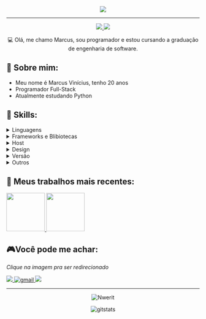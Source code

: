 <p align="center">
  <img src="https://media.tenor.com/NOYF3f82b_gAAAAC/programmer.gif" />
</p>
<hr>

<p align="center">
    <a href="https://www.linkedin.com/in/marcusengsoft/">
    <img src="https://img.shields.io/badge/LinkedIn-307cc5?style=for-the-badge&logo=linkedin&logoColor=white"/>
    </a>
    <img src="https://komarev.com/ghpvc/?username=nwerit&style=for-the-badge"/>
</p>



<p align="center">
💻 Olá, me chamo Marcus, sou programador e estou cursando a graduação de engenharia de software.
</p>


## **🍣 Sobre mim:**
* Meu nome é Marcus Vinícius, tenho 20 anos
* Programador Full-Stack
* Atualmente estudando Python

## **💬 Skills:**
<details>
  <summary>Linguagens</summary>
 
 > ![JavaScript](https://img.shields.io/badge/javascript-%23323330.svg?style=for-the-badge&logo=javascript&logoColor=%23F7DF1E)
![HTML5](https://img.shields.io/badge/html5-%23E34F26.svg?style=for-the-badge&logo=html5&logoColor=white)
![Markdown](https://img.shields.io/badge/markdown-%23000000.svg?style=for-the-badge&logo=markdown&logoColor=white)
![CSS3](https://img.shields.io/badge/css3-%231572B6.svg?style=for-the-badge&logo=css3&logoColor=white)
</details>

<details>
  <summary>Frameworks e Blibiotecas</summary>
  
> ![React](https://img.shields.io/badge/react-%2320232a.svg?style=for-the-badge&logo=react&logoColor=%2361DAFB)
![jQuery](https://img.shields.io/badge/jquery-%230769AD.svg?style=for-the-badge&logo=jquery&logoColor=white)
![NodeJS](https://img.shields.io/badge/node.js-6DA55F?style=for-the-badge&logo=node.js&logoColor=white)



</details>



<details>
  <summary>Host</summary>
  
>![Vercel](https://img.shields.io/badge/vercel-%23000000.svg?style=for-the-badge&logo=vercel&logoColor=white)
</details>

<details>
  <summary>Design</summary>
  
> ![Photoshop](https://img.shields.io/badge/adobe%20photoshop-%2331A8FF.svg?style=for-the-badge&logo=adobe%20photoshop&logoColor=white)
![Figma](https://img.shields.io/badge/figma-%23F24E1E.svg?style=for-the-badge&logo=figma&logoColor=white)
</details>

<details>
  <summary>Versão</summary>
  
> ![NPM](https://img.shields.io/badge/NPM-%23000000.svg?style=for-the-badge&logo=npm&logoColor=white)
![Git](https://img.shields.io/badge/git-%23F05033.svg?style=for-the-badge&logo=git&logoColor=white)
![GitHub](https://img.shields.io/badge/github-%23121011.svg?style=for-the-badge&logo=github&logoColor=white)
</details>

<details>
  <summary>Outros</summary>
  
> ![Visual Studio Code](https://img.shields.io/badge/Visual%20Studio%20Code-0078d7.svg?style=for-the-badge&logo=visual-studio-code&logoColor=white)
</details>

## **🎲 Meus trabalhos mais recentes:**

<a href="https://github.com/Nwerit/projeto-site">
    <img height=100 src="https://github-readme-stats.vercel.app/api/pin/?username=nwerit&repo=projeto-site&theme=border_radius=20"/>
  </a>

  <a href="https://github.com/Nwerit/calculadora-simples">
    <img height=100 src="https://github-readme-stats.vercel.app/api/pin/?username=nwerit&repo=calculadora-simples&theme=border_radius=20"/>
  </a>

## **🎮Você pode me achar:**
*Clique na imagem pra ser redirecionado*

<a href="https://www.linkedin.com/in/marcusengsoft/">
<img src="https://img.shields.io/badge/linkedin-%230077B5.svg?style=for-the-badge&logo=linkedin&logoColor=white"/>
</a>
<a href="mailto:marcusengsoft@gmail.com">
<img alt=gmail src="https://img.shields.io/badge/Gmail-D14836?style=for-the-badge&logo=gmail&logoColor=white"/>
</a>
<img src="https://img.shields.io/badge/marcus6609-4D4577?logo=discord&labelColor=393359&style=for-the-badge&logoColor=white"/></p>
</a>

<hr>
<p align="center">
<img src="https://github-readme-stats.vercel.app/api/top-langs?username=nwerit&show_icons=true&locale=en&layout=compact" alt="Nwerit" />
</p>

<p align="center">
<img alt=gitstats src="https://github-readme-stats.vercel.app/api?username=Nwerit"/>
</p>
